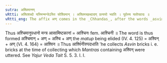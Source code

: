 ```yaml
---
sutra: अश्विमानण्
vRtti: अश्विशब्दो यस्मिन्मन्त्रेऽस्ति सोश्विमान् । अश्विमच्छब्दादण् प्रत्ययो भवति । पूर्वस्य यतोपवादः ॥
vRtti_eng: The affix अण् comes in the _Chhandas_, after the words _asviman_, to denote bricks put up with the _Mantra_ containing the word _Asvin_, and the affix _matup_ is elided.
---
```

Thus अश्चिमानुपधानो मन्त्र आसामिष्टकानां = आश्चिनः fem. आश्चिनी ॥ The word is thus formed अश्चिमान् + अण् = अश्चि + अण् the _matup_ being elided (IV. 4. 125) = अश्विन् + अण् (VI. 4. 164) = आश्विन ॥ Thus आश्वि꣡नीरुपदधाति 'he collects _Asvin_ bricks i. e. bricks at the time of collecting which _Mantras_ containing अश्विन् were uttered. See _Yajur_ _Veda_ _Tait_ S. 5. 3. I. I.
